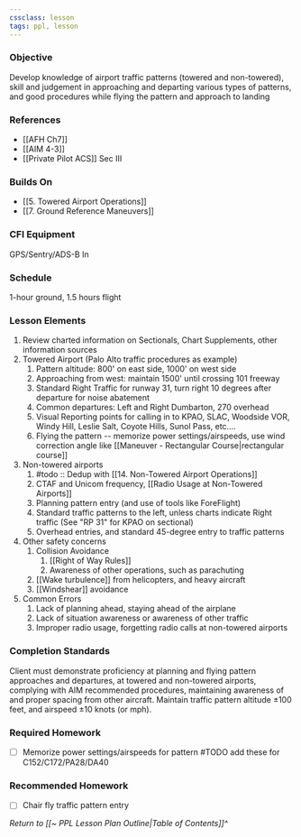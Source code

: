 ```yaml
---
cssclass: lesson
tags: ppl, lesson
---
```

### Objective
Develop knowledge of airport traffic patterns (towered and non-towered), skill and judgement in approaching and departing various types of patterns, and good procedures while flying the pattern and approach to landing

### References
- [[AFH Ch7]]
- [[AIM 4-3]]
- [[Private Pilot ACS]] Sec III

### Builds On
- [[5. Towered Airport Operations]]
- [[7. Ground Reference Maneuvers]]

### CFI Equipment
GPS/Sentry/ADS-B In

### Schedule
1-hour ground, 1.5 hours flight

### Lesson Elements
1. Review charted information on Sectionals, Chart Supplements, other information sources
2. Towered Airport (Palo Alto traffic procedures as example)
	1. Pattern altitude: 800' on east side, 1000' on west side
	2. Approaching from west: maintain 1500' until crossing 101 freeway
	3. Standard Right Traffic for runway 31, turn right 10 degrees after departure for noise abatement
	4. Common departures: Left and Right Dumbarton, 270 overhead
	5. Visual Reporting points for calling in to KPAO, SLAC, Woodside VOR, Windy Hill, Leslie Salt, Coyote Hills, Sunol Pass, etc....
	6. Flying the pattern -- memorize power settings/airspeeds, use wind correction angle like [[Maneuver - Rectangular Course|rectangular course]]
3. Non-towered airports
	1. #todo :: Dedup with [[14. Non-Towered Airport Operations]]
	2. CTAF and Unicom frequency, [[Radio Usage at Non-Towered Airports]]
	3. Planning pattern entry (and use of tools like ForeFlight)
	4. Standard traffic patterns to the left, unless charts indicate Right traffic (See "RP 31" for KPAO on sectional)
	5. Overhead entries, and standard 45-degree entry to traffic patterns
5. Other safety concerns
	1. Collision Avoidance
		1. [[Right of Way Rules]]
		2. Awareness of other operations, such as parachuting
	2. [[Wake turbulence]] from helicopters, and heavy aircraft
	3. [[Windshear]] avoidance
6. Common Errors
	1. Lack of planning ahead, staying ahead of the airplane
	2. Lack of situation awareness or awareness of other traffic
	3. Improper radio usage, forgetting radio calls at non-towered airports

### Completion Standards
Client must demonstrate proficiency at planning and flying pattern approaches and departures, at towered and non-towered airports, complying with AIM recommended procedures, maintaining awareness of and proper spacing from other aircraft. Maintain traffic pattern altitude ±100 feet, and airspeed ±10 knots (or mph).

### Required Homework

- [ ] Memorize power settings/airspeeds for pattern #TODO add these for C152/C172/PA28/DA40

### Recommended Homework 
- [ ] Chair fly traffic pattern entry

*Return to [[~ PPL Lesson Plan Outline|Table of Contents]]^*